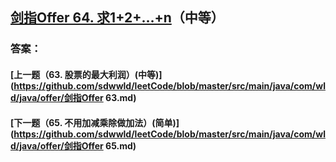 ## [剑指Offer 64. 求1+2+…+n](https://leetcode-cn.com/problems/merge-two-sorted-lists/)（中等）





### 答案：



#### [上一题（63. 股票的最大利润）(中等)](https://github.com/sdwwld/leetCode/blob/master/src/main/java/com/wld/java/offer/剑指Offer 63.md)

#### [下一题（65. 不用加减乘除做加法）(简单)](https://github.com/sdwwld/leetCode/blob/master/src/main/java/com/wld/java/offer/剑指Offer 65.md)
